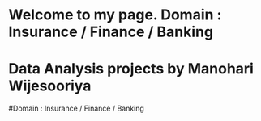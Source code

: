# Welcome to my page. Domain : Insurance / Finance / Banking
# Data Analysis projects by Manohari Wijesooriya
#Domain : Insurance / Finance / Banking
